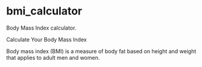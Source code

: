 # bmi_calculator

Body Mass Index calculator.

Calculate Your Body Mass Index

Body mass index (BMI) is a measure of body fat based on height and weight that applies to adult men and women.
